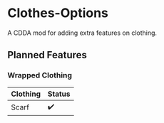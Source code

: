 # Clothes-Options
A CDDA mod for adding extra features on clothing.

## Planned Features

### Wrapped Clothing
| Clothing | Status |
| -------- | ------ |
| Scarf | :heavy_check_mark: |
